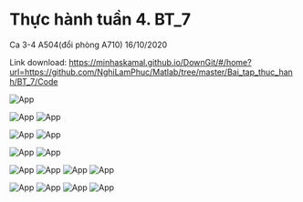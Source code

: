 # Thực hành tuần 4. BT_7

Ca 3-4 A504(đổi phòng A710) 16/10/2020

Link download: https://minhaskamal.github.io/DownGit/#/home?url=https://github.com/NghiLamPhuc/Matlab/tree/master/Bai_tap_thuc_hanh/BT_7/Code

![App](./HinhAnh/Debai_HinhAnh/BT_7_1_2_3_4.jpg)

![App](./HinhAnh/BaiLam_HinhAnh/GBT_7_1.JPG)
![App](./HinhAnh/BaiLam_HinhAnh/GBT_7_1_ketqua.JPG)

![App](./HinhAnh/BaiLam_HinhAnh/GBT_7_2.JPG)
![App](./HinhAnh/BaiLam_HinhAnh/GBT_7_2_ketqua.JPG)

![App](./HinhAnh/BaiLam_HinhAnh/GBT_7_4.JPG)
![App](./HinhAnh/BaiLam_HinhAnh/GBT_7_4_ketqua.JPG)

![App](./HinhAnh/Debai_HinhAnh/BT_7_9.JPG)
![App](./HinhAnh/BaiLam_HinhAnh/GBT_7_9.JPG)
![App](./HinhAnh/BaiLam_HinhAnh/GBT_7_9_run.JPG)
![App](./HinhAnh/BaiLam_HinhAnh/GBT_7_9_ketqua.JPG)

![App](./HinhAnh/Debai_HinhAnh/BT_7_10.JPG)
![App](./HinhAnh/BaiLam_HinhAnh/GBT_7_10.JPG)
![App](./HinhAnh/BaiLam_HinhAnh/GBT_7_10_run.JPG)
![App](./HinhAnh/BaiLam_HinhAnh/GBT_7_10_ketqua.JPG)

